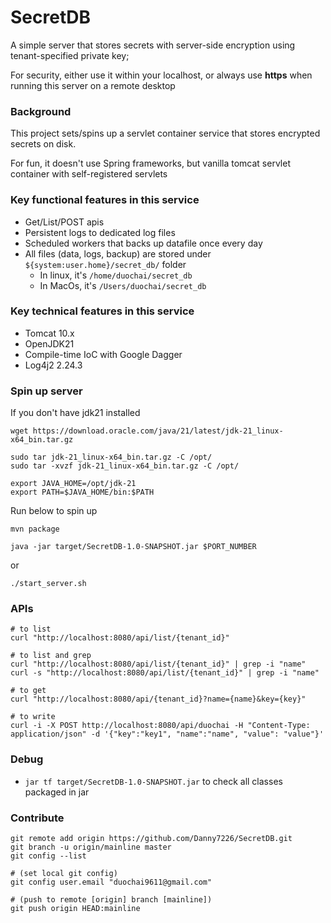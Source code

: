 # SecretDB
A simple server that stores secrets with server-side encryption using tenant-specified private key;

For security, either use it within your localhost, or always use **https** when running this server on a remote desktop

### Background
This project sets/spins up a servlet container service that stores encrypted secrets on disk.

For fun, it doesn't use Spring frameworks, but vanilla tomcat servlet container with self-registered servlets

### Key functional features in this service
* Get/List/POST apis
* Persistent logs to dedicated log files
* Scheduled workers that backs up datafile once every day
* All files (data, logs, backup) are stored under `${system:user.home}/secret_db/` folder
  * In linux, it's `/home/duochai/secret_db`
  * In MacOs, it's `/Users/duochai/secret_db`

### Key technical features in this service
* Tomcat 10.x
* OpenJDK21
* Compile-time IoC with Google Dagger
* Log4j2 2.24.3

### Spin up server
If you don't have jdk21 installed
```
wget https://download.oracle.com/java/21/latest/jdk-21_linux-x64_bin.tar.gz

sudo tar jdk-21_linux-x64_bin.tar.gz -C /opt/
sudo tar -xvzf jdk-21_linux-x64_bin.tar.gz -C /opt/

export JAVA_HOME=/opt/jdk-21
export PATH=$JAVA_HOME/bin:$PATH
```

Run below to spin up
```
mvn package

java -jar target/SecretDB-1.0-SNAPSHOT.jar $PORT_NUMBER
```

or 

```
./start_server.sh
```

### APIs
```
# to list
curl "http://localhost:8080/api/list/{tenant_id}" 

# to list and grep
curl "http://localhost:8080/api/list/{tenant_id}" | grep -i "name" 
curl -s "http://localhost:8080/api/list/{tenant_id}" | grep -i "name" 

# to get
curl "http://localhost:8080/api/{tenant_id}?name={name}&key={key}" 

# to write
curl -i -X POST http://localhost:8080/api/duochai -H "Content-Type: application/json" -d '{"key":"key1", "name":"name", "value": "value"}'
```

### Debug
* `jar tf target/SecretDB-1.0-SNAPSHOT.jar` to check all classes packaged in jar

### Contribute
```
git remote add origin https://github.com/Danny7226/SecretDB.git
git branch -u origin/mainline master
git config --list

# (set local git config)
git config user.email "duochai9611@gmail.com"

# (push to remote [origin] branch [mainline])
git push origin HEAD:mainline
```